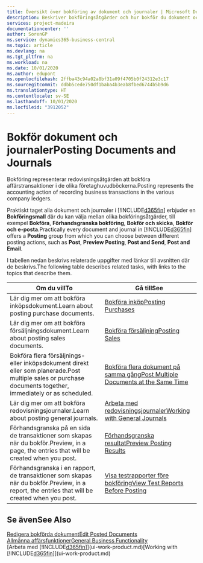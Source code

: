 ```yaml
---
title: Översikt över bokföring av dokument och journaler | Microsoft Docs
description: Beskriver bokföringsåtgärder och hur bokför du dokument och journaler.
services: project-madeira
documentationcenter: ''
author: SorenGP
ms.service: dynamics365-business-central
ms.topic: article
ms.devlang: na
ms.tgt_pltfrm: na
ms.workload: na
ms.date: 10/01/2020
ms.author: edupont
ms.openlocfilehash: 2ffba43c94a02a8bf31a09f4705b0f24312e3c17
ms.sourcegitcommit: ddbb5cede750df1baba4b3eab8fbed6744b5b9d6
ms.translationtype: HT
ms.contentlocale: sv-SE
ms.lasthandoff: 10/01/2020
ms.locfileid: "3912052"
---
```

# <a name="posting-documents-and-journals"></a><span data-ttu-id="438cb-103">Bokför dokument och journaler</span><span class="sxs-lookup"><span data-stu-id="438cb-103">Posting Documents and Journals</span></span>
<span data-ttu-id="438cb-104">Bokföring representerar redovisningsåtgärden att bokföra affärstransaktioner i de olika företaghuvudböckerna.</span><span class="sxs-lookup"><span data-stu-id="438cb-104">Posting represents the accounting action of recording business transactions in the various company ledgers.</span></span>

<span data-ttu-id="438cb-105">Praktiskt taget alla dokument och journaler i [!INCLUDE[d365fin](includes/d365fin_md.md)] erbjuder en **Bokföringsmall** där du kan välja mellan olika bokföringsåtgärder, till exempel **Bokföra**, **Förhandsgranska bokföring**, **Bokför och skicka**, **Bokför och e-posta**.</span><span class="sxs-lookup"><span data-stu-id="438cb-105">Practically every document and journal in [!INCLUDE[d365fin](includes/d365fin_md.md)] offers a **Posting** group from which you can choose between different posting actions, such as **Post**, **Preview Posting**, **Post and Send**, **Post and Email**.</span></span>

<span data-ttu-id="438cb-106">I tabellen nedan beskrivs relaterade uppgifter med länkar till avsnitten där de beskrivs.</span><span class="sxs-lookup"><span data-stu-id="438cb-106">The following table describes related tasks, with links to the topics that describe them.</span></span>

| <span data-ttu-id="438cb-107">Om du vill</span><span class="sxs-lookup"><span data-stu-id="438cb-107">To</span></span> | <span data-ttu-id="438cb-108">Gå till</span><span class="sxs-lookup"><span data-stu-id="438cb-108">See</span></span> |
| --- | --- |
| <span data-ttu-id="438cb-109">Lär dig mer om att bokföra inköpsdokument.</span><span class="sxs-lookup"><span data-stu-id="438cb-109">Learn about posting purchase documents.</span></span> |[<span data-ttu-id="438cb-110">Bokföra inköp</span><span class="sxs-lookup"><span data-stu-id="438cb-110">Posting Purchases</span></span>](ui-post-purchases.md) |
| <span data-ttu-id="438cb-111">Lär dig mer om att bokföra försäljningsdokument.</span><span class="sxs-lookup"><span data-stu-id="438cb-111">Learn about posting sales documents.</span></span> |[<span data-ttu-id="438cb-112">Bokföra försäljning</span><span class="sxs-lookup"><span data-stu-id="438cb-112">Posting Sales</span></span>](ui-post-sales.md) |
| <span data-ttu-id="438cb-113">Bokföra flera försäljnings- eller inköpsdokument direkt eller som planerade.</span><span class="sxs-lookup"><span data-stu-id="438cb-113">Post multiple sales or purchase documents together, immediately or as scheduled.</span></span>|[<span data-ttu-id="438cb-114">Bokföra flera dokument på samma gång</span><span class="sxs-lookup"><span data-stu-id="438cb-114">Post Multiple Documents at the Same Time</span></span>](ui-batch-posting.md)|
| <span data-ttu-id="438cb-115">Lär dig mer om att bokföra redovisningsjournaler.</span><span class="sxs-lookup"><span data-stu-id="438cb-115">Learn about posting general journals.</span></span> |[<span data-ttu-id="438cb-116">Arbeta med redovisningsjournaler</span><span class="sxs-lookup"><span data-stu-id="438cb-116">Working with General Journals</span></span>](ui-work-general-journals.md) |
| <span data-ttu-id="438cb-117">Förhandsgranska på en sida de transaktioner som skapas när du bokför.</span><span class="sxs-lookup"><span data-stu-id="438cb-117">Preview, in a page, the entries that will be created when you post.</span></span> |[<span data-ttu-id="438cb-118">Förhandsgranska resultat</span><span class="sxs-lookup"><span data-stu-id="438cb-118">Preview Posting Results</span></span>](ui-how-preview-post-results.md) |
| <span data-ttu-id="438cb-119">Förhandsgranska i en rapport, de transaktioner som skapas när du bokför.</span><span class="sxs-lookup"><span data-stu-id="438cb-119">Preview, in a report, the entries that will be created when you post.</span></span> |[<span data-ttu-id="438cb-120">Visa testrapporter före bokföring</span><span class="sxs-lookup"><span data-stu-id="438cb-120">View Test Reports Before Posting</span></span>](ui-how-view-test-reports-posting.md) |

## <a name="see-also"></a><span data-ttu-id="438cb-121">Se även</span><span class="sxs-lookup"><span data-stu-id="438cb-121">See Also</span></span>
[<span data-ttu-id="438cb-122">Redigera bokförda dokument</span><span class="sxs-lookup"><span data-stu-id="438cb-122">Edit Posted Documents</span></span>](across-edit-posted-document.md)  
[<span data-ttu-id="438cb-123">Allmänna affärsfunktioner</span><span class="sxs-lookup"><span data-stu-id="438cb-123">General Business Functionality</span></span>](ui-across-business-areas.md)  
<span data-ttu-id="438cb-124">[Arbeta med [!INCLUDE[d365fin](includes/d365fin_md.md)]](ui-work-product.md)</span><span class="sxs-lookup"><span data-stu-id="438cb-124">[Working with [!INCLUDE[d365fin](includes/d365fin_md.md)]](ui-work-product.md)</span></span>
